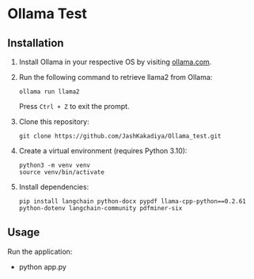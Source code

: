 # Ollama Test

## Installation

1. Install Ollama in your respective OS by visiting [ollama.com](https://ollama.com/).

2. Run the following command to retrieve llama2 from Ollama:

    ```
    ollama run llama2
    ```

    Press `Ctrl + Z` to exit the prompt.

3. Clone this repository:

    ```
    git clone https://github.com/JashKakadiya/Ollama_test.git
    ```

4. Create a virtual environment (requires Python 3.10):

    ```
    python3 -m venv venv 
    source venv/bin/activate
    ```

5. Install dependencies:

    ```
    pip install langchain python-docx pypdf llama-cpp-python==0.2.61 python-dotenv langchain-community pdfminer-six
    ```

## Usage

Run the application:

- python app.py